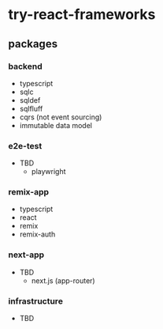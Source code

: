 # try-react-frameworks

## packages

### backend

- typescript
- sqlc
- sqldef
- sqlfluff
- cqrs (not event sourcing)
- immutable data model

### e2e-test

- TBD
  - playwright

### remix-app

- typescript
- react
- remix
- remix-auth

### next-app

- TBD
  - next.js (app-router)

### infrastructure

- TBD
